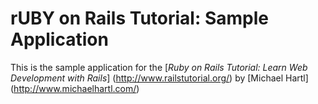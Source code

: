 # rUBY on Rails Tutorial: Sample Application

This is the sample application for the 
[*Ruby on Rails Tutorial: Learn Web Development with Rails*]
(http://www.railstutorial.org/) by [Michael Hartl] (http://www.michaelhartl.com/) 